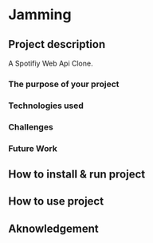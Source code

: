# Jamming

## Project description

A Spotifiy Web Api Clone.
### The purpose of your project 

### Technologies used

### Challenges


### Future Work


## How to install & run project


## How to use project

## Aknowledgement 

